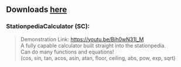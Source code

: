 ## Downloads [here](https://github.com/TerameTechYT/RocketMods/tree/development/Build/x64/Release)

### StationpediaCalculator (SC):
> Demonstration Link: https://youtu.be/Bjh0wN31I_M <br>
> A fully capable calculator built straight into the stationpedia.<br>
> Can do many functions and equations!<br>
> (cos, sin, tan, acos, asin, atan, floor, ceiling, abs, pow, exp, sqrt)